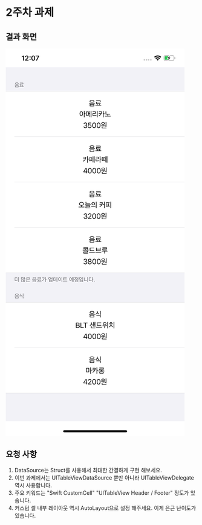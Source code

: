 # 2주차 과제
## 결과 화면
![결과 화면](./images/Assignment-Week02-Reuslt.png)

## 요청 사항
1. DataSource는 Struct를 사용해서 최대한 간결하게 구현 해보세요.
2. 이번 과제에서는 UITableViewDataSource 뿐만 아니라 UITableViewDelegate 역시 사용합니다.
3. 주요 키워드는 "Swift CustomCell" "UITableView Header / Footer" 정도가 있습니다.
4. 커스텀 셀 내부 레이아웃 역시 AutoLayout으로 설정 해주세요. 이게 은근 난이도가 있습니다.